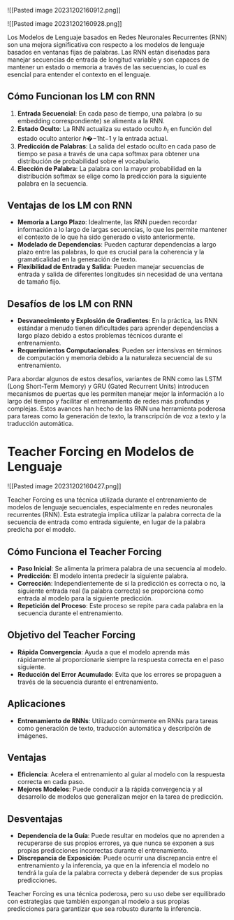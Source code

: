 ![[Pasted image 20231202160912.png]]

![[Pasted image 20231202160928.png]]

Los Modelos de Lenguaje basados en Redes Neuronales Recurrentes (RNN) son una mejora significativa con respecto a los modelos de lenguaje basados en ventanas fijas de palabras. Las RNN están diseñadas para manejar secuencias de entrada de longitud variable y son capaces de mantener un estado o memoria a través de las secuencias, lo cual es esencial para entender el contexto en el lenguaje.

## Cómo Funcionan los LM con RNN

1. **Entrada Secuencial**: En cada paso de tiempo, una palabra (o su embedding correspondiente) se alimenta a la RNN.
2. **Estado Oculto**: La RNN actualiza su estado oculto $ℎ_t$​ en función del estado oculto anterior ℎ�−1ht−1​ y la entrada actual.
3. **Predicción de Palabras**: La salida del estado oculto en cada paso de tiempo se pasa a través de una capa softmax para obtener una distribución de probabilidad sobre el vocabulario.
4. **Elección de Palabra**: La palabra con la mayor probabilidad en la distribución softmax se elige como la predicción para la siguiente palabra en la secuencia.

## Ventajas de los LM con RNN

- **Memoria a Largo Plazo**: Idealmente, las RNN pueden recordar información a lo largo de largas secuencias, lo que les permite mantener el contexto de lo que ha sido generado o visto anteriormente.
- **Modelado de Dependencias**: Pueden capturar dependencias a largo plazo entre las palabras, lo que es crucial para la coherencia y la gramaticalidad en la generación de texto.
- **Flexibilidad de Entrada y Salida**: Pueden manejar secuencias de entrada y salida de diferentes longitudes sin necesidad de una ventana de tamaño fijo.

## Desafíos de los LM con RNN

- **Desvanecimiento y Explosión de Gradientes**: En la práctica, las RNN estándar a menudo tienen dificultades para aprender dependencias a largo plazo debido a estos problemas técnicos durante el entrenamiento.
- **Requerimientos Computacionales**: Pueden ser intensivas en términos de computación y memoria debido a la naturaleza secuencial de su entrenamiento.

Para abordar algunos de estos desafíos, variantes de RNN como las LSTM (Long Short-Term Memory) y GRU (Gated Recurrent Units) introducen mecanismos de puertas que les permiten manejar mejor la información a lo largo del tiempo y facilitar el entrenamiento de redes más profundas y complejas. Estos avances han hecho de las RNN una herramienta poderosa para tareas como la generación de texto, la transcripción de voz a texto y la traducción automática.





# Teacher Forcing en Modelos de Lenguaje

![[Pasted image 20231202160427.png]]

Teacher Forcing es una técnica utilizada durante el entrenamiento de modelos de lenguaje secuenciales, especialmente en redes neuronales recurrentes (RNN). Esta estrategia implica utilizar la palabra correcta de la secuencia de entrada como entrada siguiente, en lugar de la palabra predicha por el modelo.

## Cómo Funciona el Teacher Forcing

- **Paso Inicial**: Se alimenta la primera palabra de una secuencia al modelo.
- **Predicción**: El modelo intenta predecir la siguiente palabra.
- **Corrección**: Independientemente de si la predicción es correcta o no, la siguiente entrada real (la palabra correcta) se proporciona como entrada al modelo para la siguiente predicción.
- **Repetición del Proceso**: Este proceso se repite para cada palabra en la secuencia durante el entrenamiento.

## Objetivo del Teacher Forcing

- **Rápida Convergencia**: Ayuda a que el modelo aprenda más rápidamente al proporcionarle siempre la respuesta correcta en el paso siguiente.
- **Reducción del Error Acumulado**: Evita que los errores se propaguen a través de la secuencia durante el entrenamiento.

## Aplicaciones

- **Entrenamiento de RNNs**: Utilizado comúnmente en RNNs para tareas como generación de texto, traducción automática y descripción de imágenes.

## Ventajas

- **Eficiencia**: Acelera el entrenamiento al guiar al modelo con la respuesta correcta en cada paso.
- **Mejores Modelos**: Puede conducir a la rápida convergencia y al desarrollo de modelos que generalizan mejor en la tarea de predicción.

## Desventajas

- **Dependencia de la Guía**: Puede resultar en modelos que no aprenden a recuperarse de sus propios errores, ya que nunca se exponen a sus propias predicciones incorrectas durante el entrenamiento.
- **Discrepancia de Exposición**: Puede ocurrir una discrepancia entre el entrenamiento y la inferencia, ya que en la inferencia el modelo no tendrá la guía de la palabra correcta y deberá depender de sus propias predicciones.

Teacher Forcing es una técnica poderosa, pero su uso debe ser equilibrado con estrategias que también expongan al modelo a sus propias predicciones para garantizar que sea robusto durante la inferencia.
